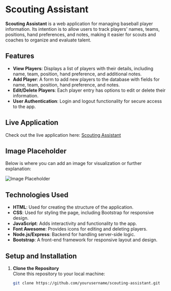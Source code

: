 # Scouting Assistant

**Scouting Assistant** is a web application for managing baseball player information. Its intention is to allow users to track players' names, teams, positions, hand preferences, and notes, making it easier for scouts and coaches to organize and evaluate talent.

## Features

- **View Players**: Displays a list of players with their details, including name, team, position, hand preference, and additional notes.
- **Add Player**: A form to add new players to the database with fields for name, team, position, hand preference, and notes.
- **Edit/Delete Players**: Each player entry has options to edit or delete their information.
- **User Authentication**: Login and logout functionality for secure access to the app.

## Live Application

Check out the live application here: [Scouting Assistant](https://full-stack-scouting-assistant-production.up.railway.app/)

## Image Placeholder

Below is where you can add an image for visualization or further explanation:

![Image Placeholder](#)

## Technologies Used

- **HTML**: Used for creating the structure of the application.
- **CSS**: Used for styling the page, including Bootstrap for responsive design.
- **JavaScript**: Adds interactivity and functionality to the app.
- **Font Awesome**: Provides icons for editing and deleting players.
- **Node.js/Express**: Backend for handling server-side logic.
- **Bootstrap**: A front-end framework for responsive layout and design.

## Setup and Installation

1. **Clone the Repository**  
   Clone this repository to your local machine:

   ```bash
   git clone https://github.com/yourusername/scouting-assistant.git
